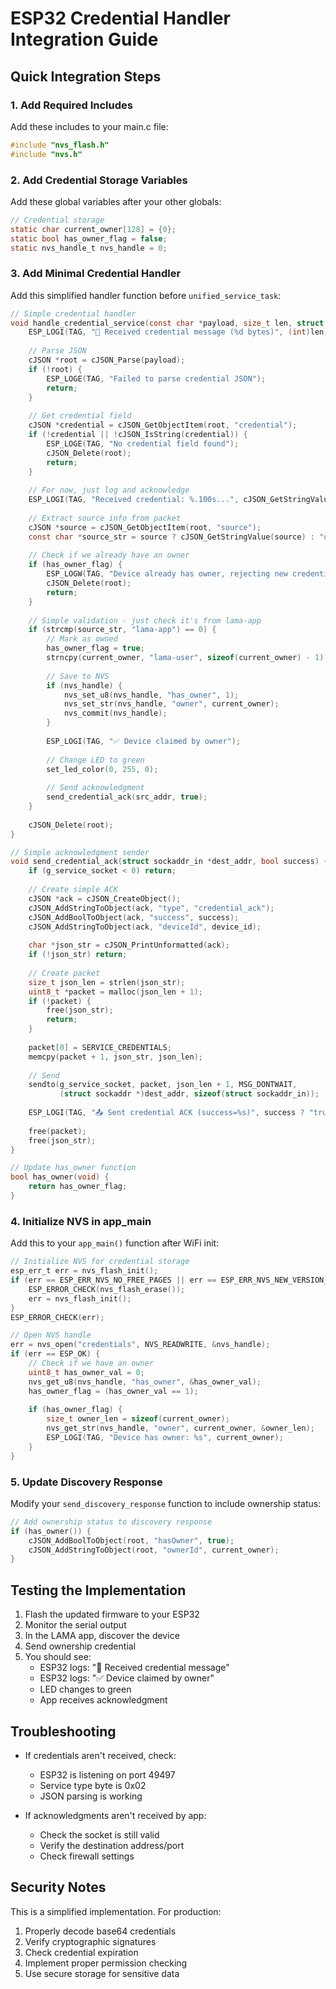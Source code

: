 # ESP32 Credential Handler Integration Guide

## Quick Integration Steps

### 1. Add Required Includes
Add these includes to your main.c file:
```c
#include "nvs_flash.h"
#include "nvs.h"
```

### 2. Add Credential Storage Variables
Add these global variables after your other globals:
```c
// Credential storage
static char current_owner[128] = {0};
static bool has_owner_flag = false;
static nvs_handle_t nvs_handle = 0;
```

### 3. Add Minimal Credential Handler
Add this simplified handler function before `unified_service_task`:

```c
// Simple credential handler
void handle_credential_service(const char *payload, size_t len, struct sockaddr_in *src_addr) {
    ESP_LOGI(TAG, "🔐 Received credential message (%d bytes)", (int)len);
    
    // Parse JSON
    cJSON *root = cJSON_Parse(payload);
    if (!root) {
        ESP_LOGE(TAG, "Failed to parse credential JSON");
        return;
    }
    
    // Get credential field
    cJSON *credential = cJSON_GetObjectItem(root, "credential");
    if (!credential || !cJSON_IsString(credential)) {
        ESP_LOGE(TAG, "No credential field found");
        cJSON_Delete(root);
        return;
    }
    
    // For now, just log and acknowledge
    ESP_LOGI(TAG, "Received credential: %.100s...", cJSON_GetStringValue(credential));
    
    // Extract source info from packet
    cJSON *source = cJSON_GetObjectItem(root, "source");
    const char *source_str = source ? cJSON_GetStringValue(source) : "unknown";
    
    // Check if we already have an owner
    if (has_owner_flag) {
        ESP_LOGW(TAG, "Device already has owner, rejecting new credential");
        cJSON_Delete(root);
        return;
    }
    
    // Simple validation - just check it's from lama-app
    if (strcmp(source_str, "lama-app") == 0) {
        // Mark as owned
        has_owner_flag = true;
        strncpy(current_owner, "lama-user", sizeof(current_owner) - 1);
        
        // Save to NVS
        if (nvs_handle) {
            nvs_set_u8(nvs_handle, "has_owner", 1);
            nvs_set_str(nvs_handle, "owner", current_owner);
            nvs_commit(nvs_handle);
        }
        
        ESP_LOGI(TAG, "✅ Device claimed by owner");
        
        // Change LED to green
        set_led_color(0, 255, 0);
        
        // Send acknowledgment
        send_credential_ack(src_addr, true);
    }
    
    cJSON_Delete(root);
}

// Simple acknowledgment sender
void send_credential_ack(struct sockaddr_in *dest_addr, bool success) {
    if (g_service_socket < 0) return;
    
    // Create simple ACK
    cJSON *ack = cJSON_CreateObject();
    cJSON_AddStringToObject(ack, "type", "credential_ack");
    cJSON_AddBoolToObject(ack, "success", success);
    cJSON_AddStringToObject(ack, "deviceId", device_id);
    
    char *json_str = cJSON_PrintUnformatted(ack);
    if (!json_str) return;
    
    // Create packet
    size_t json_len = strlen(json_str);
    uint8_t *packet = malloc(json_len + 1);
    if (!packet) {
        free(json_str);
        return;
    }
    
    packet[0] = SERVICE_CREDENTIALS;
    memcpy(packet + 1, json_str, json_len);
    
    // Send
    sendto(g_service_socket, packet, json_len + 1, MSG_DONTWAIT,
           (struct sockaddr *)dest_addr, sizeof(struct sockaddr_in));
    
    ESP_LOGI(TAG, "📤 Sent credential ACK (success=%s)", success ? "true" : "false");
    
    free(packet);
    free(json_str);
}

// Update has_owner function
bool has_owner(void) {
    return has_owner_flag;
}
```

### 4. Initialize NVS in app_main
Add this to your `app_main()` function after WiFi init:
```c
// Initialize NVS for credential storage
esp_err_t err = nvs_flash_init();
if (err == ESP_ERR_NVS_NO_FREE_PAGES || err == ESP_ERR_NVS_NEW_VERSION_FOUND) {
    ESP_ERROR_CHECK(nvs_flash_erase());
    err = nvs_flash_init();
}
ESP_ERROR_CHECK(err);

// Open NVS handle
err = nvs_open("credentials", NVS_READWRITE, &nvs_handle);
if (err == ESP_OK) {
    // Check if we have an owner
    uint8_t has_owner_val = 0;
    nvs_get_u8(nvs_handle, "has_owner", &has_owner_val);
    has_owner_flag = (has_owner_val == 1);
    
    if (has_owner_flag) {
        size_t owner_len = sizeof(current_owner);
        nvs_get_str(nvs_handle, "owner", current_owner, &owner_len);
        ESP_LOGI(TAG, "Device has owner: %s", current_owner);
    }
}
```

### 5. Update Discovery Response
Modify your `send_discovery_response` function to include ownership status:
```c
// Add ownership status to discovery response
if (has_owner()) {
    cJSON_AddBoolToObject(root, "hasOwner", true);
    cJSON_AddStringToObject(root, "ownerId", current_owner);
}
```

## Testing the Implementation

1. Flash the updated firmware to your ESP32
2. Monitor the serial output
3. In the LAMA app, discover the device
4. Send ownership credential
5. You should see:
   - ESP32 logs: "🔐 Received credential message"
   - ESP32 logs: "✅ Device claimed by owner"
   - LED changes to green
   - App receives acknowledgment

## Troubleshooting

- If credentials aren't received, check:
  - ESP32 is listening on port 49497
  - Service type byte is 0x02
  - JSON parsing is working

- If acknowledgments aren't received by app:
  - Check the socket is still valid
  - Verify the destination address/port
  - Check firewall settings

## Security Notes

This is a simplified implementation. For production:
1. Properly decode base64 credentials
2. Verify cryptographic signatures
3. Check credential expiration
4. Implement proper permission checking
5. Use secure storage for sensitive data